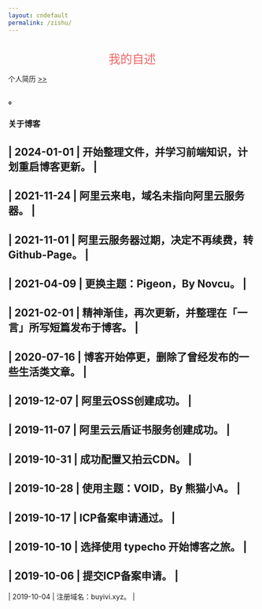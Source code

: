 ```yaml
---
layout: cndefault
permalink: /zishu/
---
```


<br>
<center>
<font face="楷体" color="#f06464" size="5">我的自述</font>
</center>







个人简历 [>\>](/wenji/files/cvcn2019.pdf)



### 。


### 关于博客


| 2024-01-01 | 开始整理文件，并学习前端知识，计划重启博客更新。 |
---
| 2021-11-24 | 阿里云来电，域名未指向阿里云服务器。 |
---
| 2021-11-01 | 阿里云服务器过期，决定不再续费，转Github-Page。 |
---
| 2021-04-09 | 更换主题：Pigeon，By Novcu。 |
---
| 2021-02-01 | 精神渐佳，再次更新，并整理在「一言」所写短篇发布于博客。 |
---
| 2020-07-16 | 博客开始停更，删除了曾经发布的一些生活类文章。 |
---
| 2019-12-07 | 阿里云OSS创建成功。 |
---
| 2019-11-07 | 阿里云云盾证书服务创建成功。 |
---
| 2019-10-31 | 成功配置又拍云CDN。 |
---
| 2019-10-28 | 使用主题：VOID，By 熊猫小A。 |
---
| 2019-10-17 | ICP备案申请通过。 |
---
| 2019-10-10 | 选择使用 typecho 开始博客之旅。 |
---
| 2019-10-06 | 提交ICP备案申请。 |
---
| 2019-10-04 | 注册域名：buyivi.xyz。 |